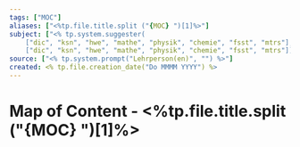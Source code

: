 ```yaml
---
tags: ["MOC"]
aliases: ["<%tp.file.title.split ("{MOC} ")[1]%>"]
subject: ["<% tp.system.suggester(
	["dic", "ksn", "hwe", "mathe", "physik", "chemie", "fsst", "mtrs"],
	["dic", "ksn", "hwe", "mathe", "physik", "chemie", "fsst", "mtrs"]) %>"]
source: ["<% tp.system.prompt("Lehrperson(en)", "") %>"]
created: <% tp.file.creation_date("Do MMMM YYYY") %>
---
```

# Map of Content - <%tp.file.title.split ("{MOC} ")[1]%>
